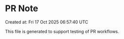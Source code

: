 # PR Note

Created at: Fri 17 Oct 2025 06:57:40 UTC

This file is generated to support testing of PR workflows.
